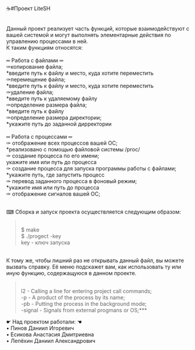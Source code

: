 ☕#Проект LiteSH

<br>Данный проект реализует часть функций, которые взаимодействуют с вашей системой и могут выполнять элементарные действия по управлению процессами в ней.
<br>К таким функциям относятся:
<br>
<br>═ Работа с файлами ═
<br>✑копирование файла;
<br> *введите путь к файлу и место, куда хотите переместить
<br>✑перемещение файла;
<br> *введите путь к файлу и место, куда хотите переместить
<br>✑удаление файла;
<br> *введите путь к удаляемому файлу
<br>✑определение размера файла;
<br> *введите путь к файлу
<br> ✑определение размера директории;
<br> *укажите путь до заданной дирректории 
<br>
<br>═ Работа с процессами ═
<br>✑ отображение всех процессов вашей ОС;
<br> *реализовано с помощью файловой системы /proc/
<br>✑ создание процесса по его имени;
<br>укажите имя или путь до процесса
<br>✑ создание процесса для запуска программы работы с файлами;
<br> *укажите путь, где запустить процесс
<br>✑ перевод заданного процесса в фоновый режим;
<br> *укажите имя или путь до процесса
<br>✑ отображение сигналов вашей ОС;

<br>⌨ Сборка и запуск проекта осуществляется следующим образом:
><br> $ make
><br>$ ./progect -key 
><br>key - ключ запуска
 

<br>К тому же, чтобы лишний раз не открывать данный файл, вы можете вызвать справку. Её меню подскажет вам, как использовать ту или иную функцию, содержащуюся в данном проекте.
><br> l2 - Calling a line for entering project call commands;
><br>-p - A product of the process by its name;
><br>-pb - Putting the process in the background mode;
><br>-signal - Signals from external progmans or OS;***

☛ Над проектом работали: ☚
<br>• Пинов Даниил Игоревич
<br>• Есикова Анастасия Дмитриевна
<br>• Лепёхин Даниил Александрович


